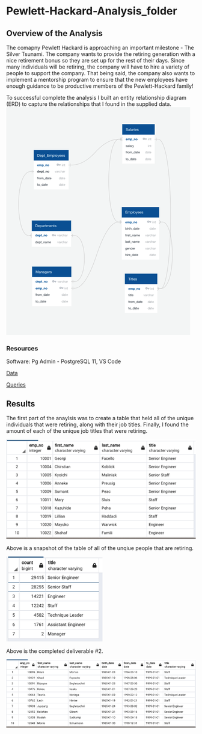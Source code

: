 # Pewlett-Hackard-Analysis_folder
## Overview of the Analysis
The comapny Pewlett Hackard is approaching an important milestone - The Silver Tsunami. The company wants to provide the retiring generation with a nice retirement bonus so they are set up for the rest of their days. Since many individuals will be retiring, the company will have to hire a variety of people to support the company. That being said, the company also wants to implement a mentorship program to ensure that the new employees have enough guidance to be productive members of the Pewlett-Hackard family!

To successful complete the analysis I built an entity relationship diagram (ERD) to capture the relationships that I found in the supplied data. 
![ERD](https://github.com/jackogross123/Pewlett-Hackard-Analysis_folder/blob/main/Resources/Screen%20Shot%202021-04-13%20at%205.57.36%20PM.png)

### Resources
Software: Pg Admin - PostgreSQL 11, VS Code

[Data](https://github.com/jackogross123/Pewlett-Hackard-Analysis_folder/tree/main/Data)

[Queries](https://github.com/jackogross123/Pewlett-Hackard-Analysis_folder/tree/main/Queries)

## Results
The first part of the anaylsis was to create a table that held all of the unique individuals that were retiring, along with their job titles. Finally, I found the amount of each of the unique job titles that were retiring.

![Deliverable 1](https://github.com/jackogross123/Pewlett-Hackard-Analysis_folder/blob/main/Resources/Deliverable_1.png)

Above is a snapshot of the table of all of the unqiue people that are retiring.

![Deliverable_yes](https://github.com/jackogross123/Pewlett-Hackard-Analysis_folder/blob/main/Resources/Deliverable_1.2.png)

Above is the completed deliverable #2. 

![Deliverable_2](https://github.com/jackogross123/Pewlett-Hackard-Analysis_folder/blob/main/Resources/Delv_1.png)
